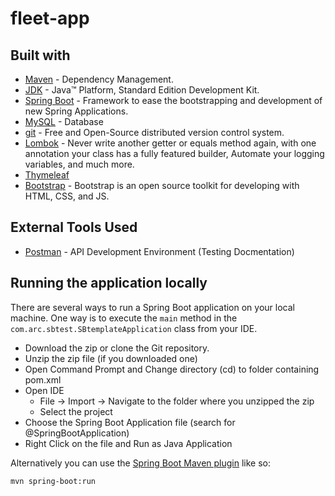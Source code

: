 # fleet-app

## Built with
* 	[Maven](https://maven.apache.org/) - Dependency Management.
* 	[JDK](http://www.oracle.com/technetwork/java/javase/downloads/jdk8-downloads-2133151.html) - Java™ Platform, Standard Edition Development Kit. 
* 	[Spring Boot](https://spring.io/projects/spring-boot) - Framework to ease the bootstrapping and development of new Spring Applications.
* 	[MySQL](https://www.mysql.com/) - Database
* 	[git](https://git-scm.com/) - Free and Open-Source distributed version control system. 
* 	[Lombok](https://projectlombok.org/) - Never write another getter or equals method again, with one annotation your class has a fully featured builder, Automate your logging variables, and much more.
* [Thymeleaf](https://www.thymeleaf.org/)
* 	[Bootstrap](https://getbootstrap.com/) - Bootstrap is an open source toolkit for developing with HTML, CSS, and JS. 
## External Tools Used

* [Postman](https://www.getpostman.com/) - API Development Environment (Testing Docmentation)

## Running the application locally

There are several ways to run a Spring Boot application on your local machine. One way is to execute the `main` method in the `com.arc.sbtest.SBtemplateApplication` class from your IDE.

- Download the zip or clone the Git repository.
- Unzip the zip file (if you downloaded one)
- Open Command Prompt and Change directory (cd) to folder containing pom.xml
- Open IDE 
   - File -> Import -> Navigate to the folder where you unzipped the zip
   - Select the project
- Choose the Spring Boot Application file (search for @SpringBootApplication)
- Right Click on the file and Run as Java Application

Alternatively you can use the [Spring Boot Maven plugin](https://docs.spring.io/spring-boot/docs/current/reference/html/build-tool-plugins-maven-plugin.html) like so:

```shell
mvn spring-boot:run
